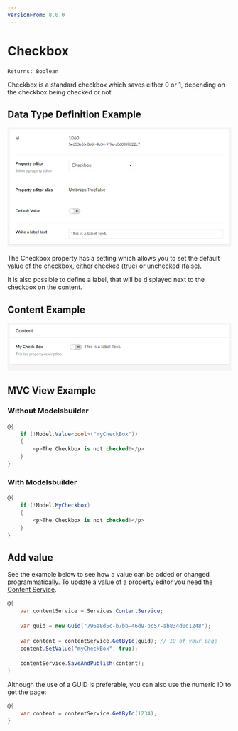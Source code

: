 ```yaml
---
versionFrom: 8.0.0
---
```


# Checkbox

`Returns: Boolean`

Checkbox is a standard checkbox which saves either 0 or 1, depending on the checkbox being checked or not.

## Data Type Definition Example

![True/False Data Type Definition](images/Checkbox-Data-Type.png)

The Checkbox property has a setting which allows you to set the default value of the checkbox, either checked (true) or unchecked (false).

It is also possible to define a label, that will be displayed next to the checkbox on the content.

## Content Example

![No Edit Content Example](images/Checkbox-Content.png)

## MVC View Example

### Without Modelsbuilder

```csharp
@{
    if (!Model.Value<bool>("myCheckBox"))
    {
        <p>The Checkbox is not checked!</p>
    }
}
```

### With Modelsbuilder

```csharp
@{
    if (!Model.MyCheckbox)
    {
        <p>The Checkbox is not checked!</p>
    }
}
```

## Add value

See the example below to see how a value can be added or changed programmatically. To update a value of a property editor you need the [Content Service](../../../../../Reference/Management/Services/ContentService/index.md).

```csharp
@{
    var contentService = Services.ContentService;

    var guid = new Guid("796a8d5c-b7bb-46d9-bc57-ab834d0d1248");

    var content = contentService.GetById(guid); // ID of your page
    content.SetValue("myCheckBox", true);

    contentService.SaveAndPublish(content);
}
```

Although the use of a GUID is preferable, you can also use the numeric ID to get the page:

```csharp
@{
    var content = contentService.GetById(1234);
}
```

